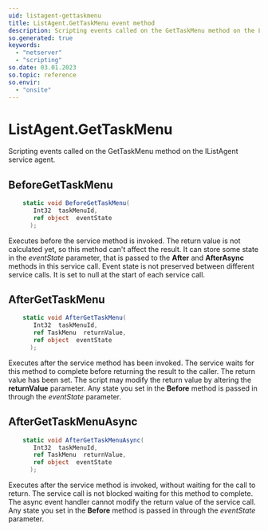 ```yaml
---
uid: listagent-gettaskmenu
title: ListAgent.GetTaskMenu event method
description: Scripting events called on the GetTaskMenu method on the ListAgent service agent.
so.generated: true
keywords:
  - "netserver"
  - "scripting"
so.date: 03.01.2023
so.topic: reference
so.envir:
  - "onsite"
---
```

# ListAgent.GetTaskMenu

Scripting events called on the <see cref='M:SuperOffice.CRM.Services.IListAgent.GetTaskMenu'>GetTaskMenu</see> method on the <see cref='IListAgent'>IListAgent</see>  service agent.

## BeforeGetTaskMenu
```cs
    static void BeforeGetTaskMenu(
       Int32  taskMenuId,
       ref object  eventState
      );
```
Executes before the service method is invoked.
The return value is not calculated yet, so this method can't affect the result.
It can store some state in the *eventState* parameter, that is passed to the **After** and **AfterAsync** methods in this service call.
Event state is not preserved between different service calls. It is set to null at the start of each service call.
## AfterGetTaskMenu
```cs
    static void AfterGetTaskMenu(
       Int32  taskMenuId,
       ref TaskMenu  returnValue,
       ref object  eventState
      );
```
Executes after the service method has been invoked. The service waits for this method to complete before returning the result to the caller.
The return value has been set. The script may modify the return value by altering the **returnValue** parameter.
Any state you set in the **Before** method is passed in through the *eventState* parameter.
## AfterGetTaskMenuAsync
```cs
    static void AfterGetTaskMenuAsync(
       Int32  taskMenuId,
       ref TaskMenu  returnValue,
       ref object  eventState
      );
```
Executes after the service method is invoked, without waiting for the call to return.
The service call is not blocked waiting for this method to complete.
The async event handler cannot modify the return value of the service call.
Any state you set in the **Before** method is passed in through the *eventState* parameter.

